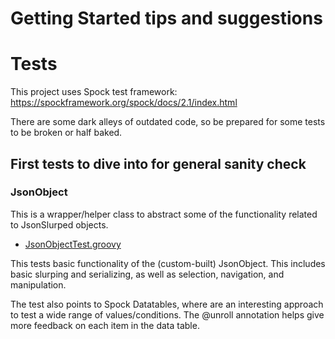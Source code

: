 # Getting Started tips and suggestions

# Tests 
This project uses Spock test framework:
https://spockframework.org/spock/docs/2.1/index.html

There are some dark alleys of outdated code, so be prepared for some tests to be broken or half baked.

## First tests to dive into for general sanity check

### JsonObject 
This is a wrapper/helper class to abstract some of the functionality related to JsonSlurped objects. 
- [JsonObjectTest.groovy](src/test/groovy/com/lucidworks/ps/transform/JsonObjectTest.groovy)

This tests basic functionality of the (custom-built) JsonObject.
This includes basic slurping and serializing, as well as selection, navigation, and manipulation.

The test also points to Spock Datatables, where are an interesting approach to test a wide range of values/conditions. The @unroll annotation helps give more feedback on each item in the data table.
